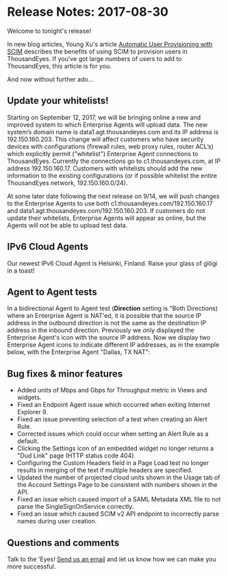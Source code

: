 # Release Notes: 2017-08-30

Welcome to tonight's release!

In new blog articles, Young Xu's article [Automatic User Provisioning with SCIM](https://blog.thousandeyes.com/automatic-user-provisioning-scim/) describes the benefits of using SCIM to provision users in ThousandEyes. If you've got large numbers of users to add to ThousandEyes, this article is for you.

And now without further ado...

## Update your whitelists!

Starting on September 12, 2017, we will be bringing online a new and improved system to which Enterprise Agents will upload data. The new system’s domain name is data1.agt.thousandeyes.com and its IP address is 192.150.160.203. This change will affect customers who have security devices with configurations \(firewall rules, web proxy rules, router ACL’s\) which explicitly permit \("whitelist"\) Enterprise Agent connections to ThousandEyes.  Currently the connections go to c1.thousandeyes.com, at IP address 192.150.160.17.  Customers with whitelists should add the new information to the existing configurations \(or if possible whitelist the entire ThousandEyes network, 192.150.160.0/24\).

At some later date following the next release on 9/14, we will push changes to the Enterprise Agents to use both c1.thousandeyes.com/192.150.160.17 and data1.agt.thousandeyes.com/192.150.160.203. If customers do not update their whitelists, Enterprise Agents will appear as online, but the Agents will not be able to upload test data. 

## IPv6 Cloud Agents

Our newest IPv6 Cloud Agent is Helsinki, Finland. Raise your glass of glögi in a toast!

## Agent to Agent tests

In a bidirectional Agent to Agent test \(**Direction** setting is "Both Directions\) where an Enterprise Agent is NAT'ed, it is possible that the source IP address in the outbound direction is not the same as the destination IP address in the inbound direction. Previously we only displayed the Enterprise Agent's icon with the source IP address.  Now we display two Enterprise Agent icons to indicate different IP addresses, as in the example below, with the Enterprise Agent "Dallas, TX NAT":

## Bug fixes & minor features

* Added units of Mbps and Gbps for Throughput metric in Views and widgets.
* Fixed an Endpoint Agent issue which occurred when exiting Internet Explorer 9.
* Fixed an issue preventing selection of a test when creating an Alert Rule.
* Corrected issues which could occur when setting an Alert Rule as a default.
* Clicking the Settings icon of an embedded widget no longer returns a "Dud Link" page \(HTTP status code 404\).
* Configuring the Custom Headers field in a Page Load test no longer results in merging of the text if multiple headers are specified.
* Updated the number of projected cloud units shown in the Usage tab of the Account Settings Page to be consistent with numbers shown in the API.
* Fixed an issue which caused import of a SAML Metadata XML file to not parse the SingleSignOnService correctly.
* Fixed an issue which caused SCIM v2 API endpoint to incorrectly parse names during user creation.

## ​Questions and comments

Talk to the 'Eyes! [Send us an email](mailto:support@thousandeyes.com?subject=2017-08-30+Release+Update) and let us know how we can make you more successful.

